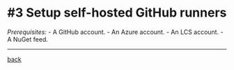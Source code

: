 # #3 Setup self-hosted GitHub runners
*Prerequisites:* 
	- A GitHub account.
    - An Azure account.
    - An LCS account.
    - A NuGet feed.







---
[back](/README.md)
